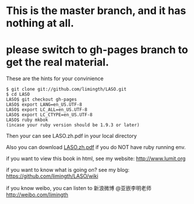 # This is the master branch, and it has nothing at all.

# please switch to gh-pages branch to get the real material.

These are the hints for your convinience

	$ git clone git://github.com/limingth/LASO.git
	$ cd LASO
	LASO$ git checkout gh-pages
	LASO$ export LANG=en_US.UTF-8
	LASO$ export LC_ALL=en_US.UTF-8
	LASO$ export LC_CTYPE=en_US.UTF-8
	LASO$ ruby mkbok 
	(incase your ruby version should be 1.9.3 or later)


Then your can see LASO.zh.pdf in your local directory 

Also you can download [LASO.zh.pdf](http://repo.or.cz/w/mkbok.git/blob_plain/HEAD:/limingth_LASO.zh.pdf) if you do NOT have ruby running env.

if you want to view this book in html, see my website:
http://www.lumit.org

if you want to know what is going on?  see my blog:  
https://github.com/limingth/LASO/wiki

if you know weibo, you can listen to 新浪微博 @亚嵌李明老师 
http://weibo.com/limingth
